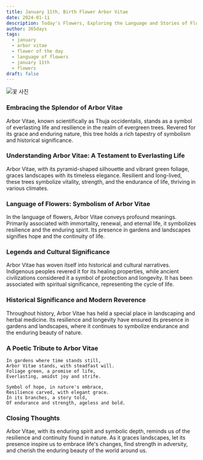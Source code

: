 ```yaml
---
title: January 11th, Birth Flower Arbor Vitae
date: 2024-01-11
description: Today's Flowers, Exploring the Language and Stories of Flowers Arbor Vitae
author: 365days
tags:
  - january
  - arbor vitae
  - flower of the day
  - language of flowers
  - january 11th
  - flowers
draft: false
---
```


![꽃 사진](https://cdn.pixabay.com/photo/2017/08/25/18/32/wood-2680999_1280.jpg#center)

### Embracing the Splendor of Arbor Vitae

Arbor Vitae, known scientifically as Thuja occidentalis, stands as a symbol of everlasting life and resilience in the realm of evergreen trees. Revered for its grace and enduring nature, this tree holds a rich tapestry of symbolism and historical significance.

### Understanding Arbor Vitae: A Testament to Everlasting Life

Arbor Vitae, with its pyramid-shaped silhouette and vibrant green foliage, graces landscapes with its timeless elegance. Resilient and long-lived, these trees symbolize vitality, strength, and the endurance of life, thriving in various climates.

### Language of Flowers: Symbolism of Arbor Vitae

In the language of flowers, Arbor Vitae conveys profound meanings. Primarily associated with immortality, renewal, and eternal life, it symbolizes resilience and the enduring spirit. Its presence in gardens and landscapes signifies hope and the continuity of life.

### Legends and Cultural Significance

Arbor Vitae has woven itself into historical and cultural narratives. Indigenous peoples revered it for its healing properties, while ancient civilizations considered it a symbol of protection and longevity. It has been associated with spiritual significance, representing the cycle of life.

### Historical Significance and Modern Reverence

Throughout history, Arbor Vitae has held a special place in landscaping and herbal medicine. Its resilience and longevity have ensured its presence in gardens and landscapes, where it continues to symbolize endurance and the enduring beauty of nature.

### A Poetic Tribute to Arbor Vitae

	In gardens where time stands still,
	Arbor Vitae stands, with steadfast will.
	Foliage green, a promise of life,
	Everlasting, amidst joy and strife.
	
	Symbol of hope, in nature's embrace,
	Resilience carved, with elegant grace.
	In its branches, a story told,
	Of endurance and strength, ageless and bold.


### Closing Thoughts

Arbor Vitae, with its enduring spirit and symbolic depth, reminds us of the resilience and continuity found in nature. As it graces landscapes, let its presence inspire us to embrace life's changes, find strength in adversity, and cherish the enduring beauty of the world around us.
